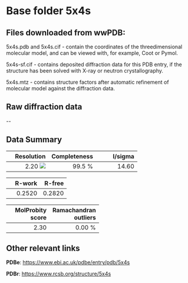 # Base folder 5x4s

## Files downloaded from wwPDB:

5x4s.pdb and 5x4s.cif - contain the coordinates of the threedimensional molecular model, and can be viewed with, for example, Coot or Pymol.

5x4s-sf.cif - contains deposited diffraction data for this PDB entry, if the structure has been solved with X-ray or neutron crystallography.

5x4s.mtz - contains structure factors after automatic refinement of molecular model against the diffraction data.

## Raw diffraction data

--<br> 

## Data Summary
|   | Resolution | Completeness| I/sigma |
|---|-------------:|----------------:|--------------:|
|   |2.20 ![](https://github.com/thorn-lab/coronavirus_structural_task_force/blob/master/outreach/ang.svg)|99.5  %|<img width=50/>14.60|

|   | **R-work**| **R-free**   
|---|-------------:|----------------:|           
||0.2520|0.2820|

|   |**MolProbity<br>score**| **Ramachandran<br>outliers** 
|---|-------------:|----------------:|
||2.30|0.00 %|

## Other relevant links 
**PDBe**:  https://www.ebi.ac.uk/pdbe/entry/pdb/5x4s
 
**PDBr**: https://www.rcsb.org/structure/5x4s 

